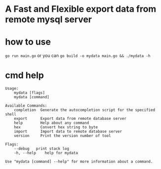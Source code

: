 # A Fast and Flexible export data from remote mysql server

# how to use
`go run main.go` or you can `go build -o mydata main.go && ./mydata -h`

# cmd help 

```text
Usage:
    mydata [flags]
    mydata [command]

Available Commands:
    completion  Generate the autocompletion script for the specified shell
    export      Export data from remote database server
    help        Help about any command
    hex         Convert hex string to byte
    import      Import data to remote database server
    version     Print the version number of tool

Flags:
    --debug   print stack log
    -h, --help    help for mydata

Use "mydata [command] --help" for more information about a command.
```